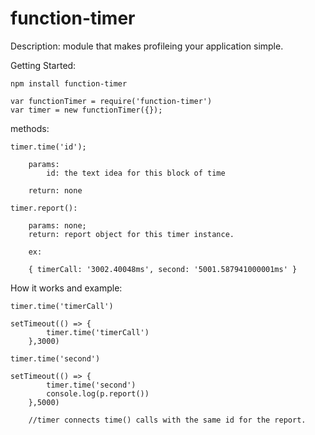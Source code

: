 function-timer
=====
Description: module that makes profileing your application simple.

Getting Started:

	npm install function-timer
	
	var functionTimer = require('function-timer')
	var timer = new functionTimer({});

methods:

	timer.time('id');
	
		params:
			id: the text idea for this block of time
			
		return: none
		
	timer.report():
	
		params: none;
		return: report object for this timer instance.
		
		ex: 
		
		{ timerCall: '3002.40048ms', second: '5001.587941000001ms' }
		
How it works and example:

	timer.time('timerCall')
	
	setTimeout(() => {
			timer.time('timerCall')
		},3000)
		
	timer.time('second')
	
	setTimeout(() => {	
			timer.time('second')
			console.log(p.report())
		},5000)		
		
		//timer connects time() calls with the same id for the report.			
